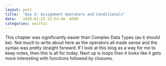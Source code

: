 ```yaml
---
layout: post
title:  "Day 3: Assignment Operators and Conditionals"
date:   2020-01-21 12:53:48 -0500
categories: swiftui
---
```


This chapter was significantly easier than Complex Data Types (as it should be). Not much to write about here as the operators all made sense and the syntax was pretty straight forward. If I look at this blog as a way for me to keep notes, then this is all for today. Next up is loops then it looks like it gets more interesting with functions followed by closures. 